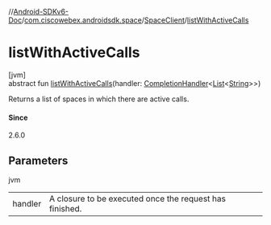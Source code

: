 //[Android-SDKv6-Doc](../../../index.md)/[com.ciscowebex.androidsdk.space](../index.md)/[SpaceClient](index.md)/[listWithActiveCalls](list-with-active-calls.md)

# listWithActiveCalls

[jvm]\
abstract fun [listWithActiveCalls](list-with-active-calls.md)(handler: [CompletionHandler](../../com.ciscowebex.androidsdk/-completion-handler/index.md)&lt;[List](https://kotlinlang.org/api/latest/jvm/stdlib/kotlin.collections/-list/index.html)&lt;[String](https://kotlinlang.org/api/latest/jvm/stdlib/kotlin/-string/index.html)&gt;&gt;)

Returns a list of spaces in which there are active calls.

#### Since

2.6.0

## Parameters

jvm

| | |
|---|---|
| handler | A closure to be executed once the request has finished. |

